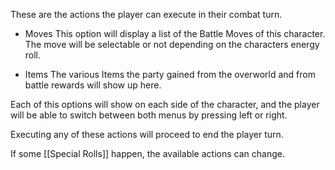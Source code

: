 These are the actions the player can execute in their combat turn.

* Moves
  This option will display a list of the Battle Moves of this character. The move will be selectable or not depending on the characters energy roll.
  
* Items
   The various Items the party gained from the overworld and from battle rewards will show up here.

Each of this options will show on each side of the character, and the player will be able to switch between both menus by pressing left or right.

Executing any of these actions will proceed to end the player turn.

If some [[Special Rolls]] happen, the available actions can change.